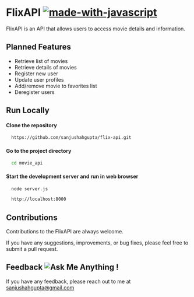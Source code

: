 # FlixAPI [![made-with-javascript](https://img.shields.io/badge/Made%20with-JavaScript-1f425f.svg)](https://www.javascript.com)
 FlixAPI is an API that allows users to access movie details and information.
 
## Planned Features
- Retrieve list of movies
- Retrieve details of movies
- Register new user
- Update user profiles
- Add/remove movie to favorites list
- Deregister users

## Run Locally
#### Clone the repository
```bash
  https://github.com/sanjushahgupta/flix-api.git
```
#### Go to the project directory
```bash
  cd movie_api 
 ```
#### Start the development server and run in web browser 
```bash
  node server.js
 ```
 ```bash
   http://localhost:8000
```

## Contributions
Contributions to the FlixAPI are always welcome. 
 
 If you have any suggestions, improvements, or bug fixes, please feel free to submit a pull request.


## Feedback ![Ask Me Anything !](https://img.shields.io/badge/Ask%20me-anything-1abc9c.svg)
If you have any feedback, please reach out to me at sanjushahgupta@gmail.com
